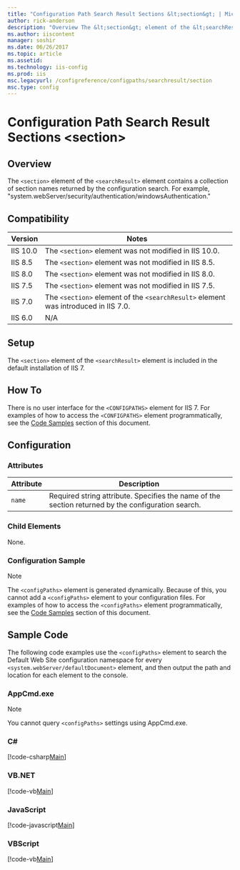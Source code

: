 ```yaml
---
title: "Configuration Path Search Result Sections &lt;section&gt; | Microsoft Docs"
author: rick-anderson
description: "Overview The &lt;section&gt; element of the &lt;searchResult&gt; element contains a collection of section names returned by the configuration search. For exa..."
ms.author: iiscontent
manager: soshir
ms.date: 06/26/2017
ms.topic: article
ms.assetid: 
ms.technology: iis-config
ms.prod: iis
msc.legacyurl: /configreference/configpaths/searchresult/section
msc.type: config
---
```

Configuration Path Search Result Sections &lt;section&gt;
====================
<a id="001"></a>
## Overview

The `<section>` element of the `<searchResult>` element contains a collection of section names returned by the configuration search. For example, "system.webServer/security/authentication/windowsAuthentication."

<a id="002"></a>
## Compatibility

| Version | Notes |
| --- | --- |
| IIS 10.0 | The `<section>` element was not modified in IIS 10.0. |
| IIS 8.5 | The `<section>` element was not modified in IIS 8.5. |
| IIS 8.0 | The `<section>` element was not modified in IIS 8.0. |
| IIS 7.5 | The `<section>` element was not modified in IIS 7.5. |
| IIS 7.0 | The `<section>` element of the `<searchResult>` element was introduced in IIS 7.0. |
| IIS 6.0 | N/A |

<a id="003"></a>
## Setup

The `<section>` element of the `<searchResult>` element is included in the default installation of IIS 7.

<a id="004"></a>
## How To

There is no user interface for the `<CONFIGPATHS>` element for IIS 7. For examples of how to access the `<CONFIGPATHS>` element programmatically, see the [Code Samples](#006) section of this document.

<a id="005"></a>
## Configuration

### Attributes

| Attribute | Description |
| --- | --- |
| `name` | Required string attribute. Specifies the name of the section returned by the configuration search. |

### Child Elements

None.

### Configuration Sample

> [!NOTE]
> The `<configPaths>` element is generated dynamically. Because of this, you cannot add a `<configPaths>` element to your configuration files. For examples of how to access the `<configPaths>` element programmatically, see the [Code Samples](#006) section of this document.

<a id="006"></a>
## Sample Code

The following code examples use the `<configPaths>` element to search the Default Web Site configuration namespace for every `<system.webServer/defaultDocument>` element, and then output the path and location for each element to the console.

### AppCmd.exe

> [!NOTE]
> You cannot query `<configPaths>` settings using AppCmd.exe.

### C#

[!code-csharp[Main](section/samples/sample1.cs)]

### VB.NET

[!code-vb[Main](section/samples/sample2.vb)]

### JavaScript

[!code-javascript[Main](section/samples/sample3.js)]

### VBScript

[!code-vb[Main](section/samples/sample4.vb)]